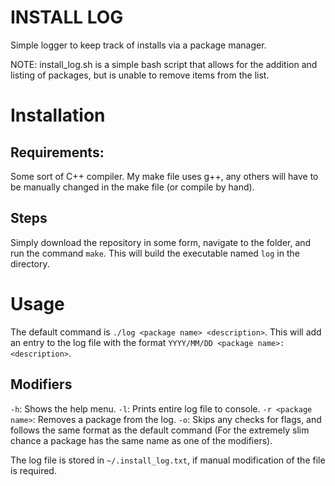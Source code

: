 # INSTALL LOG
Simple logger to keep track of installs via a package manager. 

NOTE: install_log.sh is a simple bash script that allows for the addition and listing of packages, but is unable to remove items from the list. 

# Installation
## Requirements:
Some sort of C++ compiler. My make file uses g++, any others will have to be manually changed in the make file (or compile by hand).

## Steps
Simply download the repository in some form, navigate to the folder, and run the command `make`.
This will build the executable named `log` in the directory.

# Usage
The default command is ` ./log <package name> <description> `. This will add an entry to the log file with the format `YYYY/MM/DD <package name>: <description>`. 

## Modifiers
`-h`: Shows the help menu.
`-l`: Prints entire log file to console.
`-r <package name>`: Removes a package from the log.
`-o`: Skips any checks for flags, and follows the same format as the default command (For the extremely slim chance a package has the same name as one of the modifiers).

The log file is stored in `~/.install_log.txt`, if manual modification of the file is required.

